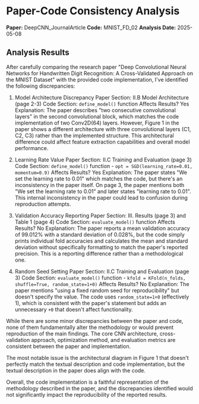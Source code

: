# Paper-Code Consistency Analysis

**Paper:** DeepCNN_JournalArticle
**Code:** MNIST_FD_02
**Analysis Date:** 2025-05-08

## Analysis Results

After carefully comparing the research paper "Deep Convolutional Neural Networks for Handwritten Digit Recognition: A Cross-Validated Approach on the MNIST Dataset" with the provided code implementation, I've identified the following discrepancies:

1. Model Architecture Discrepancy
   Paper Section: II.B Model Architecture (page 2-3)
   Code Section: `define_model()` function
   Affects Results? Yes
   Explanation: The paper describes "two consecutive convolutional layers" in the second convolutional block, which matches the code implementation of two Conv2D(64) layers. However, Figure 1 in the paper shows a different architecture with three convolutional layers (C1, C2, C3) rather than the implemented structure. This architectural difference could affect feature extraction capabilities and overall model performance.

2. Learning Rate Value
   Paper Section: II.C Training and Evaluation (page 3)
   Code Section: `define_model()` function - `opt = SGD(learning_rate=0.01, momentum=0.9)`
   Affects Results? Yes
   Explanation: The paper states "We set the learning rate to 0.01" which matches the code, but there's an inconsistency in the paper itself. On page 3, the paper mentions both "We set the learning rate to 0.01" and later states "learning rate to 0.01". This internal inconsistency in the paper could lead to confusion during reproduction attempts.

3. Validation Accuracy Reporting
   Paper Section: III. Results (page 3) and Table 1 (page 4)
   Code Section: `evaluate_model()` function
   Affects Results? No
   Explanation: The paper reports a mean validation accuracy of 99.012% with a standard deviation of 0.028%, but the code simply prints individual fold accuracies and calculates the mean and standard deviation without specifically formatting to match the paper's reported precision. This is a reporting difference rather than a methodological one.

4. Random Seed Setting
   Paper Section: II.C Training and Evaluation (page 3)
   Code Section: `evaluate_model()` function - `kfold = KFold(n_folds, shuffle=True, random_state=1+0)`
   Affects Results? No
   Explanation: The paper mentions "using a fixed random seed for reproducibility" but doesn't specify the value. The code uses `random_state=1+0` (effectively 1), which is consistent with the paper's statement but adds an unnecessary `+0` that doesn't affect functionality.

While there are some minor discrepancies between the paper and code, none of them fundamentally alter the methodology or would prevent reproduction of the main findings. The core CNN architecture, cross-validation approach, optimization method, and evaluation metrics are consistent between the paper and implementation.

The most notable issue is the architectural diagram in Figure 1 that doesn't perfectly match the textual description and code implementation, but the textual description in the paper does align with the code.

Overall, the code implementation is a faithful representation of the methodology described in the paper, and the discrepancies identified would not significantly impact the reproducibility of the reported results.